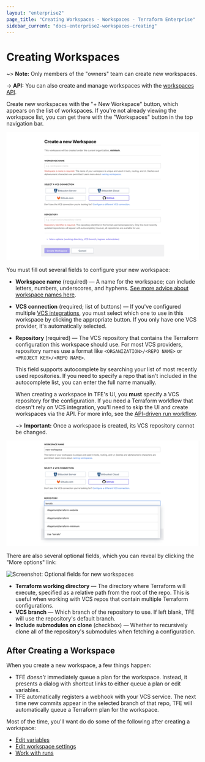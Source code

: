 ```yaml
---
layout: "enterprise2"
page_title: "Creating Workspaces - Workspaces - Terraform Enterprise"
sidebar_current: "docs-enterprise2-workspaces-creating"
---
```


# Creating Workspaces

~> **Note:** Only members of the "owners" team can create new workspaces.

-> **API:** You can also create and manage workspaces with the [workspaces API](../api/workspaces.html).

Create new workspaces with the "+ New Workspace" button, which appears on the list of workspaces. If you're not already viewing the workspace list, you can get there with the "Workspaces" button in the top navigation bar.

![screenshot: form fields on the new workspace page](./images/creating-fields.png)

You must fill out several fields to configure your new workspace:

- **Workspace name** (required) — A name for the workspace; can include letters, numbers, underscores, and hyphens. [See more advice about workspace names here](./naming.html).
- **VCS connection** (required; list of buttons) — If you've configured multiple [VCS integrations](../vcs/index.html), you must select which one to use in this workspace by clicking the appropriate button. If you only have one VCS provider, it's automatically selected.
- **Repository** (required) — The VCS repository that contains the Terraform configuration this workspace should use. For most VCS providers, repository names use a format like `<ORGANIZATION>/<REPO NAME>` or `<PROJECT KEY>/<REPO NAME>`.

    This field supports autocomplete by searching your list of most recently used repositories. If you need to specify a repo that isn't included in the autocomplete list, you can enter the full name manually.

    When creating a workspace in TFE's UI, you **must** specify a VCS repository for the configuration. If you need a Terraform workflow that doesn't rely on VCS integration, you'll need to skip the UI and create workspaces via the API. For more info, see the [API-driven run workflow](./run-api.html).

    ~> **Important:** Once a workspace is created, its VCS repository cannot be changed.

![Screenshot: VCS repo autocompletion](./images/creating-vcs.png)

There are also several optional fields, which you can reveal by clicking the "More options" link:

![Screenshot: Optional fields for new workspaces](./images/creating/options.png)

- **Terraform working directory** — The directory where Terraform will execute, specified as a relative path from the root of the repo. This is useful when working with VCS repos that contain multiple Terraform configurations.
- **VCS branch** — Which branch of the repository to use. If left blank, TFE will use the repository's default branch.
- **Include submodules on clone** (checkbox) — Whether to recursively clone all of the repository's submodules when fetching a configuration.

## After Creating a Workspace

When you create a new workspace, a few things happen:

- TFE _doesn't_ immediately queue a plan for the workspace. Instead, it presents a dialog with shortcut links to either queue a plan or edit variables.
- TFE automatically registers a webhook with your VCS service. The next time new commits appear in the selected branch of that repo, TFE will automatically queue a Terraform plan for the workspace.

Most of the time, you'll want do do some of the following after creating a workspace:

- [Edit variables](./variables.html)
- [Edit workspace settings](./settings.html)
- [Work with runs](./run-basics.html)
